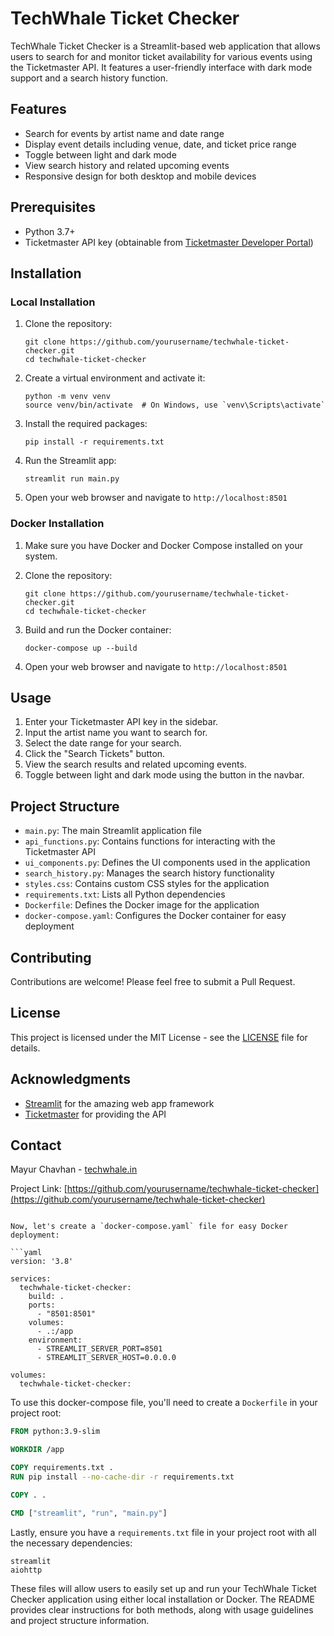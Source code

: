 # TechWhale Ticket Checker

TechWhale Ticket Checker is a Streamlit-based web application that allows users to search for and monitor ticket availability for various events using the Ticketmaster API. It features a user-friendly interface with dark mode support and a search history function.

## Features

- Search for events by artist name and date range
- Display event details including venue, date, and ticket price range
- Toggle between light and dark mode
- View search history and related upcoming events
- Responsive design for both desktop and mobile devices

## Prerequisites

- Python 3.7+
- Ticketmaster API key (obtainable from [Ticketmaster Developer Portal](https://developer.ticketmaster.com/))

## Installation

### Local Installation

1. Clone the repository:
   ```
   git clone https://github.com/yourusername/techwhale-ticket-checker.git
   cd techwhale-ticket-checker
   ```

2. Create a virtual environment and activate it:
   ```
   python -m venv venv
   source venv/bin/activate  # On Windows, use `venv\Scripts\activate`
   ```

3. Install the required packages:
   ```
   pip install -r requirements.txt
   ```

4. Run the Streamlit app:
   ```
   streamlit run main.py
   ```

5. Open your web browser and navigate to `http://localhost:8501`

### Docker Installation

1. Make sure you have Docker and Docker Compose installed on your system.

2. Clone the repository:
   ```
   git clone https://github.com/yourusername/techwhale-ticket-checker.git
   cd techwhale-ticket-checker
   ```

3. Build and run the Docker container:
   ```
   docker-compose up --build
   ```

4. Open your web browser and navigate to `http://localhost:8501`

## Usage

1. Enter your Ticketmaster API key in the sidebar.
2. Input the artist name you want to search for.
3. Select the date range for your search.
4. Click the "Search Tickets" button.
5. View the search results and related upcoming events.
6. Toggle between light and dark mode using the button in the navbar.

## Project Structure

- `main.py`: The main Streamlit application file
- `api_functions.py`: Contains functions for interacting with the Ticketmaster API
- `ui_components.py`: Defines the UI components used in the application
- `search_history.py`: Manages the search history functionality
- `styles.css`: Contains custom CSS styles for the application
- `requirements.txt`: Lists all Python dependencies
- `Dockerfile`: Defines the Docker image for the application
- `docker-compose.yaml`: Configures the Docker container for easy deployment

## Contributing

Contributions are welcome! Please feel free to submit a Pull Request.

## License

This project is licensed under the MIT License - see the [LICENSE](LICENSE) file for details.

## Acknowledgments

- [Streamlit](https://streamlit.io/) for the amazing web app framework
- [Ticketmaster](https://developer.ticketmaster.com/) for providing the API

## Contact

Mayur Chavhan - [techwhale.in](https://techwhale.in)

Project Link: [https://github.com/yourusername/techwhale-ticket-checker](https://github.com/yourusername/techwhale-ticket-checker)
```

Now, let's create a `docker-compose.yaml` file for easy Docker deployment:

```yaml
version: '3.8'

services:
  techwhale-ticket-checker:
    build: .
    ports:
      - "8501:8501"
    volumes:
      - .:/app
    environment:
      - STREAMLIT_SERVER_PORT=8501
      - STREAMLIT_SERVER_HOST=0.0.0.0

volumes:
  techwhale-ticket-checker:
```

To use this docker-compose file, you'll need to create a `Dockerfile` in your project root:

```dockerfile
FROM python:3.9-slim

WORKDIR /app

COPY requirements.txt .
RUN pip install --no-cache-dir -r requirements.txt

COPY . .

CMD ["streamlit", "run", "main.py"]
```

Lastly, ensure you have a `requirements.txt` file in your project root with all the necessary dependencies:

```
streamlit
aiohttp
```

These files will allow users to easily set up and run your TechWhale Ticket Checker application using either local installation or Docker. The README provides clear instructions for both methods, along with usage guidelines and project structure information.